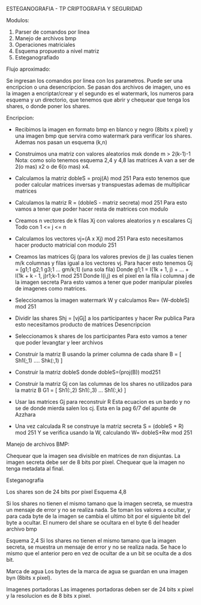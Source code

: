 ESTEGANOGRAFIA - TP CRIPTOGRAFIA Y SEGURIDAD

Modulos:

1) Parser de comandos por linea
2) Manejo de archivos bmp
3) Operaciones matriciales
4) Esquema propuesto a nivel matriz 
5) Esteganografiado

Flujo aproximado:

Se ingresan los comandos por linea con los parametros. Puede ser una encripcion
o una desencripcion. Se pasan dos archivos de imagen, uno es la imagen a
encriptar/crear y el segundo es el watermark, los numeros para esquema y un 
directorio, que tenemos que abrir y chequear que tenga los shares, o donde 
poner los shares.

Encripcion:

- Recibimos la imagen en formato bmp en blanco y negro (8bits x pixel) y 
una imagen bmp que servira como watermark para verificar los shares.
Ademas nos pasan un esquema (k,n)

- Construimos una matriz con valores aleatorios mxk donde m > 2(k-1)-1
	Nota: como solo tenemos esquema 2,4 y 4,8 las matrices A van a ser de 
	2(o mas) x2 o de 6(o mas) x4.
- Calculamos la matriz dobleS = proj(A) mod 251
	Para esto tenemos que poder calcular matrices inversas y transpuestas
	ademas de multiplicar matrices
- Calculamos la matriz R = (dobleS - matriz secreta) mod 251
	Para esto vamos a tener que poder hacer resta de matrices con modulo
- Creamos n vectores de k filas Xj con valores aleatorios y n escalares Cj 
	Todo con 1 <= j <= n
- Calculamos los vectores vj=(A x Xj) mod 251
	Para esto necesitamos hacer producto matricial con modulo 251
- Creamos las matrices Gj (para los valores previos de j) las cuales tienen m/k
	columnas y filas igual a los vectores vj.
	Para hacer esto tenemos Gj = [g1;1 g2;1 g3;1 ... gm/k;1] (una sola fila)
	Donde g1;1 = I(1k + 1, j) + ... + I(1k + k - 1, j)r1;k-1 mod 251
	Donde I(i,j) es el pixel en la fila i columna j de la imagen secreta
	Para esto vamos a tener que poder manipular pixeles de imagenes como
	matrices.
- Seleccionamos la imagen watermark W y calculamos Rw= (W-dobleS) mod 251

- Dividir las shares Shj = [vjGj] a los participantes y hacer Rw publica
	Para esto necesitamos producto de matrices
Desencripcion

- Seleccionamos k shares de los participantes
	Para esto vamos a tener que poder levangtar y leer archivos
- Construir la matriz B usando la primer columna de cada share
	B = [ Sh1(;,1) .... Shk(:,1) ]
- Construir la matriz dobleS donde dobleS=(proj(B)) mod251
- Construir la matriz Gj con las columnas de los shares no utilizados para la 
	matriz B
	G1 = [ Sh1(:,2) Sh1(:,3) ... Sh1(:,k) ]
- Usar las matrices Gj para reconstruir R
	Esta ecuacion es un bardo y no se de donde mierda salen los cj.
	Esta en la pag 6/7 del apunte de Azzhara
- Una vez calculada R se construye la matriz secreta S = (dobleS + R) mod 251
	Y se verifica usando la W, calculando W= dobleS+Rw mod 251

Manejo de archivos BMP:

Chequear que la imagen sea divisible en matrices de nxn disjuntas. La imagen
secreta debe ser de 8 bits por pixel. Chequear que la imagen no tenga metadata
al final.

Esteganografia

Los shares son de 24 bits por pixel
Esquema 4,8

Si los shares no tienen el mismo tamano que la imagen secreta, se muestra un
mensaje de error y no se realiza nada.
Se toman los valores a ocultar, y para cada byte de la imagen se cambia el
ultimo bit por el siguiente bit del byte a ocultar.
El numero del share se ocultara en el byte 6 del header archivo bmp

Esquema 2,4
Si los shares no tienen el mismo tamano que la imagen secreta, se muestra un
mensaje de error y no se realiza nada.
Se hace lo mismo que el anterior pero en vez de ocultar de a un bit se oculta
de a dos bit.

Marca de agua
Los bytes de la marca de agua se guardan en una imagen byn (8bits x pixel).

Imagenes portadoras
Las imagenes portadoras deben ser de 24 bits x pixel y la resolucion es de 
8 bits x pixel.





